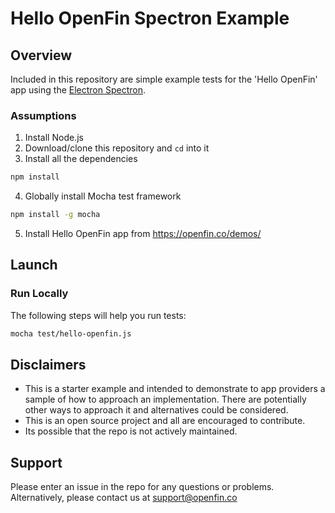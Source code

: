 # Hello OpenFin Spectron Example

## Overview
Included in this repository are simple example tests for the 'Hello OpenFin' app using the [Electron Spectron](https://github.com/electron/spectron). 

### Assumptions
1. Install Node.js
2. Download/clone this repository and `cd` into it
3. Install all the dependencies    
 ```bash
 npm install
 ```
4. Globally install Mocha test framework
 ```bash
 npm install -g mocha
 ```
5. Install Hello OpenFin app from https://openfin.co/demos/

## Launch
### Run Locally
The following steps will help you run tests:  
 ```bash
 mocha test/hello-openfin.js
 ```

## Disclaimers
* This is a starter example and intended to demonstrate to app providers a sample of how to approach an implementation. There are potentially other ways to approach it and alternatives could be considered. 
* This is an open source project and all are encouraged to contribute.
* Its possible that the repo is not actively maintained.

## Support
Please enter an issue in the repo for any questions or problems. 
<br> Alternatively, please contact us at support@openfin.co
